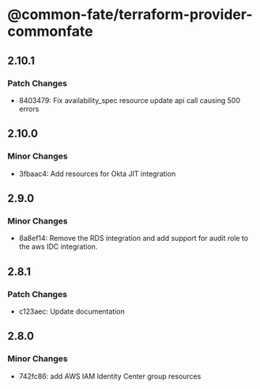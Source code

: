 # @common-fate/terraform-provider-commonfate

## 2.10.1

### Patch Changes

- 8403479: Fix availability_spec resource update api call causing 500 errors

## 2.10.0

### Minor Changes

- 3fbaac4: Add resources for Okta JIT integration

## 2.9.0

### Minor Changes

- 8a8ef14: Remove the RDS integration and add support for audit role to the aws IDC integration.

## 2.8.1

### Patch Changes

- c123aec: Update documentation

## 2.8.0

### Minor Changes

- 742fc86: add AWS IAM Identity Center group resources
